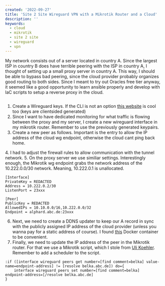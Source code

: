 ```yaml
---
created: '2022-09-27'
title: 'Site 2 Site Wireguard VPN with a Mikrotik Router and a Cloud'
description: ''
keywords:
  - cloud
  - mikrotik
  - site 2 site
  - wireguard
  - vpn
---
```


<script>
import architecture from "./images/_architecture.drawio.png?width=360;720;1280;1920&webp&metadata"
import peer from "./images/mikrotik_peer.png?width=360;720;1280;1920&webp&metadata"

import Image from "$components/Image.svelte"
</script>

My network consists out of a server located in country A. Since the largest ISP in country
B does have terrible peering with the ISP in country A, I thought of setting up a small
proxy server in country A. This way, I should be able to bypass bad peering, since the
cloud provider probably organizes good routing to both sides. Since I meant to try out
Oracles free tier anyway, it seemed like a good opportunity to learn ansible properly and
develop with IaC scripts to setup a reverse proxy in the cloud.

<Image meta={architecture} />

1. Create a Wireguard keys. If the CLI is not an option [this website](https://www.wireguardconfig.com/) is cool too (keys are clientsided generated)
2. Since I want to have dedicated monitoring for what traffic is flowing between the proxy and my server, I create a new wireguard interface in my mikrotik router. Remember to use the previously generated keypairs.
3. Create a new peer as follows. Important is the entry to allow the IP address of the cloud wg endpoint, otherwise the cloud cant ping back home.
<div style="max-width:600px">
    <Image meta={peer} />
</div>
4. I had to adjust the firewall rules to allow communication with the tunnel network.
5. On the proxy server we use similiar settings. Interestingly enough, the Mikrotik wg endpoint grabs the network address of the 10.222.0.0/30 network. Meaning, 10.222.0.1 is unallocated.

```
[Interface]
PrivateKey = REDACTED
Address = 10.222.0.2/30
ListenPort = 23xxx

[Peer]
PublicKey = REDACTED
AllowedIPs = 10.10.0.0/16,10.222.0.0/32
Endpoint = alphard.abc.de:23xxx
```

6. Next, we need to create a DDNS updater to keep our A record in sync with the publicly
   assigned IP address of the cloud provider (unless you wanna pay for a static address of
   course). I found [this](https://hub.docker.com/r/oznu/cloudflare-ddns/) Docker
   container to be convenient.
7. Finally, we need to update the IP address of the peer in the Mikrotik router. For that
   we use a Mikrotik script, which I stole from [Uli
   Koehler](https://techoverflow.net/2021/12/29/how-to-update-wireguard-peer-endpoint-address-using-dns-on-mikrotik-routeros/). Remember to add a scheduler to the script.

```
:if ([interface wireguard peers get number=[find comment=belka] value-name=endpoint-address] != [resolve belka.abc.de]) do={
    interface wireguard peers set number=[find comment=belka] endpoint-address=[/resolve belka.abc.de]
}
```
